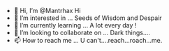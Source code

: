 - 👋 Hi, I’m @Mantrhax
Hi
- 👀 I’m interested in ...
Seeds of Wisdom and Despair
- 🌱 I’m currently learning ...
A lot every day !
- 💞️ I’m looking to collaborate on ...
Dark things....
- 📫 How to reach me ...
U can't....reach...roach...me.

<!---
Mantrhax/Mantrhax is a ✨ special ✨ repository because its `README.md` (this file) appears on your GitHub profile.
You can click the Preview link to take a look at your changes.
--->
